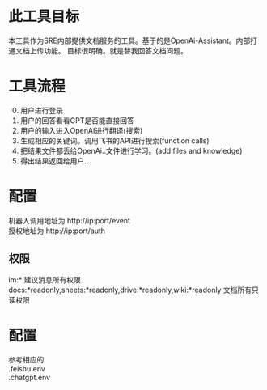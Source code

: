 # 此工具目标
本工具作为SRE内部提供文档服务的工具。基于的是OpenAi-Assistant。内部打通文档上传功能。
目标很明确。就是替我回答文档问题。

# 工具流程
0. 用户进行登录
1. 用户的回答看看GPT是否能直接回答
2. 用户的输入进入OpenAI进行翻译(搜索)
3. 生成相应的关键词。调用飞书的API进行搜索(function calls)
4. 把结果文件都丢给OpenAi..文件进行学习。(add files and knowledge)
5. 得出结果返回给用户..

# 配置
机器人调用地址为 http://ip:port/event  
授权地址为 http://ip:port/auth

## 权限
im:*  建议消息所有权限  
docs:*readonly,sheets:*readonly,drive:*readonly,wiki:*readonly  文档所有只读权限

# 配置
参考相应的  
.feishu.env  
.chatgpt.env 